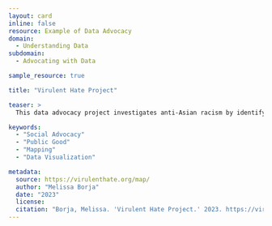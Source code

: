```yaml
---
layout: card
inline: false
resource: Example of Data Advocacy
domain:
  - Understanding Data
subdomain:
  - Advocating with Data

sample_resource: true

title: "Virulent Hate Project"

teaser: >
  This data advocacy project investigates anti-Asian racism by identifying, analyzing, and mapping incidents of anti-Asian harassment, violence, discrimination, and stigmatization. In addition, this project studies how Asian American activism takes place on local, state, and national levels in order to better understand how individuals and communities are responding to the recent surge in anti-Asian racism and violence. 

keywords:
  - "Social Advocacy"
  - "Public Good"
  - "Mapping"
  - "Data Visualization"

metadata:
  source: https://virulenthate.org/map/
  author: "Melissa Borja"
  date: "2023"
  license:
  citation: "Borja, Melissa. 'Virulent Hate Project.' 2023. https://virulenthate.org/map/. Accessed on 20 June 2024."
---
```

